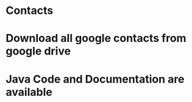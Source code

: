 # Contacts
# Download all google contacts from google drive
# Java Code and Documentation are available
